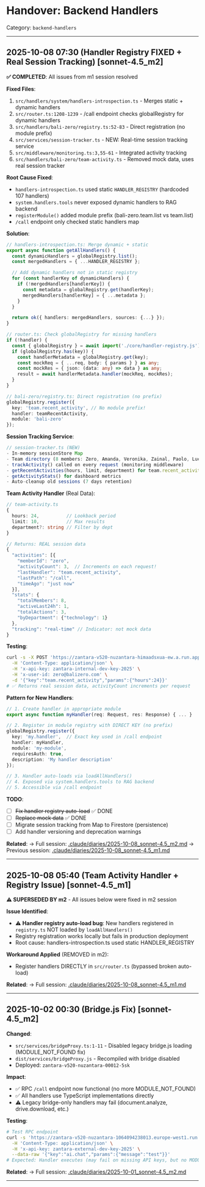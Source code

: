# Handover: Backend Handlers

Category: `backend-handlers`

---

## 2025-10-08 07:30 (Handler Registry FIXED + Real Session Tracking) [sonnet-4.5_m2]

**✅ COMPLETED**: All issues from m1 session resolved

**Fixed Files**:
1. `src/handlers/system/handlers-introspection.ts` - Merges static + dynamic handlers
2. `src/router.ts:1208-1239` - /call endpoint checks globalRegistry for dynamic handlers
3. `src/handlers/bali-zero/registry.ts:52-83` - Direct registration (no module prefix)
4. `src/services/session-tracker.ts` - NEW: Real-time session tracking service
5. `src/middleware/monitoring.ts:3,55-61` - Integrated activity tracking
6. `src/handlers/bali-zero/team-activity.ts` - Removed mock data, uses real session tracker

**Root Cause Fixed**:
- `handlers-introspection.ts` used static `HANDLER_REGISTRY` (hardcoded 107 handlers)
- `system.handlers.tools` never exposed dynamic handlers to RAG backend
- `registerModule()` added module prefix (bali-zero.team.list vs team.list)
- `/call` endpoint only checked static handlers map

**Solution**:
```typescript
// handlers-introspection.ts: Merge dynamic + static
export async function getAllHandlers() {
  const dynamicHandlers = globalRegistry.list();
  const mergedHandlers = { ...HANDLER_REGISTRY };

  // Add dynamic handlers not in static registry
  for (const handlerKey of dynamicHandlers) {
    if (!mergedHandlers[handlerKey]) {
      const metadata = globalRegistry.get(handlerKey);
      mergedHandlers[handlerKey] = { ...metadata };
    }
  }

  return ok({ handlers: mergedHandlers, sources: {...} });
}

// router.ts: Check globalRegistry for missing handlers
if (!handler) {
  const { globalRegistry } = await import('./core/handler-registry.js');
  if (globalRegistry.has(key)) {
    const handlerMetadata = globalRegistry.get(key);
    const mockReq = { ...req, body: { params } } as any;
    const mockRes = { json: (data: any) => data } as any;
    result = await handlerMetadata.handler(mockReq, mockRes);
  }
}

// bali-zero/registry.ts: Direct registration (no prefix)
globalRegistry.register({
  key: 'team.recent_activity', // No module prefix!
  handler: teamRecentActivity,
  module: 'bali-zero'
});
```

**Session Tracking Service**:
```typescript
// session-tracker.ts (NEW)
- In-memory sessionStore Map
- Team directory (8 members: Zero, Amanda, Veronika, Zainal, Paolo, Luca, Maria, Francesca)
- trackActivity() called on every request (monitoring middleware)
- getRecentActivities(hours, limit, department) for team.recent_activity
- getActivityStats() for dashboard metrics
- Auto-cleanup old sessions (7 days retention)
```

**Team Activity Handler** (Real Data):
```typescript
// team-activity.ts
{
  hours: 24,          // Lookback period
  limit: 10,          // Max results
  department?: string // Filter by dept
}

// Returns: REAL session data
{
  "activities": [{
    "memberId": "zero",
    "activityCount": 3,  // Increments on each request!
    "lastHandler": "team.recent_activity",
    "lastPath": "/call",
    "timeAgo": "just now"
  }],
  "stats": {
    "totalMembers": 8,
    "activeLast24h": 1,
    "totalActions": 3,
    "byDepartment": {"technology": 1}
  },
  "tracking": "real-time" // Indicator: not mock data
}
```

**Testing**:
```bash
curl -s -X POST 'https://zantara-v520-nuzantara-himaadsxua-ew.a.run.app/call' \
  -H 'Content-Type: application/json' \
  -H 'x-api-key: zantara-internal-dev-key-2025' \
  -H 'x-user-id: zero@balizero.com' \
  -d '{"key":"team.recent_activity","params":{"hours":24}}'
# ✅ Returns real session data, activityCount increments per request
```

**Pattern for New Handlers**:
```typescript
// 1. Create handler in appropriate module
export async function myHandler(req: Request, res: Response) { ... }

// 2. Register in module registry with DIRECT KEY (no prefix)
globalRegistry.register({
  key: 'my.handler',  // Exact key used in /call endpoint
  handler: myHandler,
  module: 'my-module',
  requiresAuth: true,
  description: 'My handler description'
});

// 3. Handler auto-loads via loadAllHandlers()
// 4. Exposed via system.handlers.tools to RAG backend
// 5. Accessible via /call endpoint
```

**TODO**:
- [ ] ~~Fix handler registry auto-load~~ ✅ DONE
- [ ] ~~Replace mock data~~ ✅ DONE
- [ ] Migrate session tracking from Map to Firestore (persistence)
- [ ] Add handler versioning and deprecation warnings

**Related**:
→ Full session: [.claude/diaries/2025-10-08_sonnet-4.5_m2.md](.claude/diaries/2025-10-08_sonnet-4.5_m2.md)
→ Previous session: [.claude/diaries/2025-10-08_sonnet-4.5_m1.md](.claude/diaries/2025-10-08_sonnet-4.5_m1.md)

---

## 2025-10-08 05:40 (Team Activity Handler + Registry Issue) [sonnet-4.5_m1]

**⚠️ SUPERSEDED BY m2** - All issues below were fixed in m2 session

**Issue Identified**:
- ⚠️ **Handler registry auto-load bug**: New handlers registered in `registry.ts` NOT loaded by `loadAllHandlers()`
- Registry registration works locally but fails in production deployment
- Root cause: handlers-introspection.ts used static HANDLER_REGISTRY

**Workaround Applied** (REMOVED in m2):
- Register handlers DIRECTLY in `src/router.ts` (bypassed broken auto-load)

**Related**:
→ Full session: [.claude/diaries/2025-10-08_sonnet-4.5_m1.md](.claude/diaries/2025-10-08_sonnet-4.5_m1.md)

---

## 2025-10-02 00:30 (Bridge.js Fix) [sonnet-4.5_m2]

**Changed**:
- `src/services/bridgeProxy.ts:1-11` - Disabled legacy bridge.js loading (MODULE_NOT_FOUND fix)
- `dist/services/bridgeProxy.js` - Recompiled with bridge disabled
- Deployed: `zantara-v520-nuzantara-00012-5sk`

**Impact**:
- ✅ RPC `/call` endpoint now functional (no more MODULE_NOT_FOUND)
- ✅ All handlers use TypeScript implementations directly
- ⚠️ Legacy bridge-only handlers may fail (document.analyze, drive.download, etc.)

**Testing**:
```bash
# Test RPC endpoint
curl -s 'https://zantara-v520-nuzantara-1064094238013.europe-west1.run.app/call' \
  -H 'Content-Type: application/json' \
  -H 'x-api-key: zantara-external-dev-key-2025' \
  --data-raw '{"key":"ai.chat","params":{"message":"test"}}'
# Expected: Handler executes (may fail on missing API keys, but no MODULE_NOT_FOUND)
```

**Related**:
→ Full session: [.claude/diaries/2025-10-01_sonnet-4.5_m2.md](#fix-applied-bridgejs-error-resolved)

---

